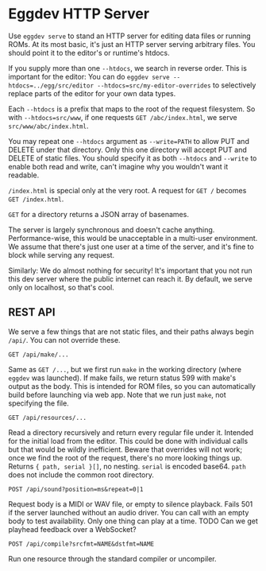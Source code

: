 # Eggdev HTTP Server

Use `eggdev serve` to stand an HTTP server for editing data files or running ROMs.
At its most basic, it's just an HTTP server serving arbitrary files.
You should point it to the editor's or runtime's htdocs.

If you supply more than one `--htdocs`, we search in reverse order.
This is important for the editor: You can do `eggdev serve --htdocs=../egg/src/editor --htdocs=src/my-editor-overrides`
to selectively replace parts of the editor for your own data types.

Each `--htdocs` is a prefix that maps to the root of the request filesystem.
So with `--htdocs=src/www`, if one requests `GET /abc/index.html`, we serve `src/www/abc/index.html`.

You may repeat one `--htdocs` argument as `--write=PATH` to allow PUT and DELETE under that directory.
Only this one directory will accept PUT and DELETE of static files.
You should specify it as both `--htdocs` and `--write` to enable both read and write, can't imagine why you wouldn't want it readable.

`/index.html` is special only at the very root. A request for `GET /` becomes `GET /index.html`.

`GET` for a directory returns a JSON array of basenames.

The server is largely synchronous and doesn't cache anything.
Performance-wise, this would be unacceptable in a multi-user environment.
We assume that there's just one user at a time of the server, and it's fine to block while serving any request.

Similarly: We do almost nothing for security!
It's important that you not run this dev server where the public internet can reach it.
By default, we serve only on localhost, so that's cool.

## REST API

We serve a few things that are not static files, and their paths always begin `/api/`.
You can not override these.

`GET /api/make/...`

Same as `GET /...`, but we first run `make` in the working directory (where `eggdev` was launched).
If make fails, we return status 599 with make's output as the body.
This is intended for ROM files, so you can automatically build before launching via web app.
Note that we run just `make`, not specifying the file.

`GET /api/resources/...`

Read a directory recursively and return every regular file under it.
Intended for the initial load from the editor.
This could be done with individual calls but that would be wildly inefficient.
Beware that overrides will not work; once we find the root of the request, there's no more looking things up.
Returns `{ path, serial }[]`, no nesting. `serial` is encoded base64. `path` does not include the common root directory.

`POST /api/sound?position=ms&repeat=0|1`

Request body is a MIDI or WAV file, or empty to silence playback.
Fails 501 if the server launched without an audio driver. You can call with an empty body to test availability.
Only one thing can play at a time.
TODO Can we get playhead feedback over a WebSocket?

`POST /api/compile?srcfmt=NAME&dstfmt=NAME`

Run one resource through the standard compiler or uncompiler.
